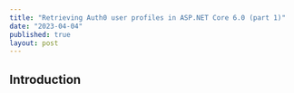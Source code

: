 ```yaml
---
title: "Retrieving Auth0 user profiles in ASP.NET Core 6.0 (part 1)"
date: "2023-04-04"
published: true
layout: post
---
```


## Introduction